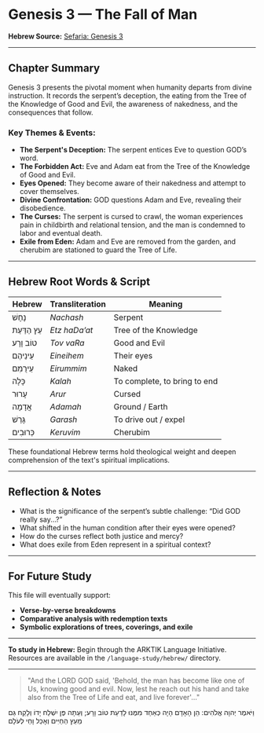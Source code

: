 # Genesis 3 — The Fall of Man

**Hebrew Source:** [Sefaria: Genesis 3](https://www.sefaria.org/Genesis.3)

---

## Chapter Summary

Genesis 3 presents the pivotal moment when humanity departs from divine instruction. It records the serpent’s deception, the eating from the Tree of the Knowledge of Good and Evil, the awareness of nakedness, and the consequences that follow.

### Key Themes & Events:

- **The Serpent's Deception:** The serpent entices Eve to question GOD’s word.
- **The Forbidden Act:** Eve and Adam eat from the Tree of the Knowledge of Good and Evil.
- **Eyes Opened:** They become aware of their nakedness and attempt to cover themselves.
- **Divine Confrontation:** GOD questions Adam and Eve, revealing their disobedience.
- **The Curses:** The serpent is cursed to crawl, the woman experiences pain in childbirth and relational tension, and the man is condemned to labor and eventual death.
- **Exile from Eden:** Adam and Eve are removed from the garden, and cherubim are stationed to guard the Tree of Life.

---

## Hebrew Root Words & Script

| Hebrew            | Transliteration     | Meaning                             |
|-------------------|---------------------|-------------------------------------|
| נָחָשׁ            | *Nachash*           | Serpent                             |
| עֵץ הַדַּעַת       | *Etz haDa’at*        | Tree of the Knowledge              |
| טוֹב וָרָע          | *Tov vaRa*           | Good and Evil                      |
| עֵינֵיהֶם          | *Eineihem*           | Their eyes                         |
| עֵירֻמִּם          | *Eirummim*           | Naked                              |
| כָּלָה              | *Kalah*              | To complete, to bring to end       |
| עָרוּר             | *Arur*               | Cursed                              |
| אֲדָמָה             | *Adamah*             | Ground / Earth                      |
| גָּרַשׁ             | *Garash*             | To drive out / expel               |
| כְּרוּבִים          | *Keruvim*            | Cherubim                           |

These foundational Hebrew terms hold theological weight and deepen comprehension of the text's spiritual implications.

---

## Reflection & Notes

- What is the significance of the serpent’s subtle challenge: “Did GOD really say...?”
- What shifted in the human condition after their eyes were opened?
- How do the curses reflect both justice and mercy?
- What does exile from Eden represent in a spiritual context?

---

## For Future Study

This file will eventually support:
- **Verse-by-verse breakdowns**
- **Comparative analysis with redemption texts**
- **Symbolic explorations of trees, coverings, and exile**

---

**To study in Hebrew:** Begin through the ARKTIK Language Initiative. Resources are available in the `/language-study/hebrew/` directory.

---

> "And the LORD GOD said, 'Behold, the man has become like one of Us, knowing good and evil. Now, lest he reach out his hand and take also from the Tree of Life and eat, and live forever'..."

וַיֹּאמֶר יְהוָה אֱלֹהִים: הֵן הָאָדָם הָיָה כְּאַחַד מִמֶּנּוּ לָדַעַת טוֹב וָרָע; וְעַתָּה פֶּן יִשְׁלַח יָדוֹ וְלָקַח גַּם מֵעֵץ הַחַיִּים וְאָכַל וָחַי לְעֹלָם

